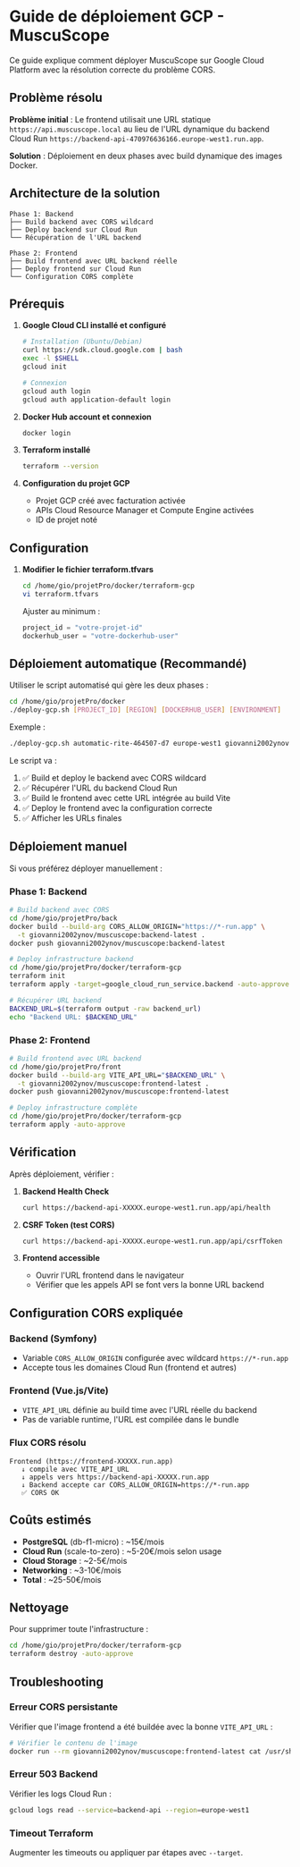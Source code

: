 # Guide de déploiement GCP - MuscuScope

Ce guide explique comment déployer MuscuScope sur Google Cloud Platform avec la résolution correcte du problème CORS.

## Problème résolu

**Problème initial** : Le frontend utilisait une URL statique `https://api.muscuscope.local` au lieu de l'URL dynamique du backend Cloud Run `https://backend-api-470976636166.europe-west1.run.app`.

**Solution** : Déploiement en deux phases avec build dynamique des images Docker.

## Architecture de la solution

```
Phase 1: Backend
├── Build backend avec CORS wildcard
├── Deploy backend sur Cloud Run
└── Récupération de l'URL backend

Phase 2: Frontend  
├── Build frontend avec URL backend réelle
├── Deploy frontend sur Cloud Run
└── Configuration CORS complète
```

## Prérequis

1. **Google Cloud CLI installé et configuré**
   ```bash
   # Installation (Ubuntu/Debian)
   curl https://sdk.cloud.google.com | bash
   exec -l $SHELL
   gcloud init
   
   # Connexion
   gcloud auth login
   gcloud auth application-default login
   ```

2. **Docker Hub account et connexion**
   ```bash
   docker login
   ```

3. **Terraform installé**
   ```bash
   terraform --version
   ```

4. **Configuration du projet GCP**
   - Projet GCP créé avec facturation activée
   - APIs Cloud Resource Manager et Compute Engine activées
   - ID de projet noté

## Configuration

1. **Modifier le fichier terraform.tfvars**
   ```bash
   cd /home/gio/projetPro/docker/terraform-gcp
   vi terraform.tfvars
   ```
   
   Ajuster au minimum :
   ```terraform
   project_id = "votre-projet-id"
   dockerhub_user = "votre-dockerhub-user"
   ```

## Déploiement automatique (Recommandé)

Utiliser le script automatisé qui gère les deux phases :

```bash
cd /home/gio/projetPro/docker
./deploy-gcp.sh [PROJECT_ID] [REGION] [DOCKERHUB_USER] [ENVIRONMENT]
```

Exemple :
```bash
./deploy-gcp.sh automatic-rite-464507-d7 europe-west1 giovanni2002ynov prod
```

Le script va :
1. ✅ Build et deploy le backend avec CORS wildcard
2. ✅ Récupérer l'URL du backend Cloud Run
3. ✅ Build le frontend avec cette URL intégrée au build Vite
4. ✅ Deploy le frontend avec la configuration correcte
5. ✅ Afficher les URLs finales

## Déploiement manuel

Si vous préférez déployer manuellement :

### Phase 1: Backend

```bash
# Build backend avec CORS
cd /home/gio/projetPro/back
docker build --build-arg CORS_ALLOW_ORIGIN="https://*-run.app" \
  -t giovanni2002ynov/muscuscope:backend-latest .
docker push giovanni2002ynov/muscuscope:backend-latest

# Deploy infrastructure backend
cd /home/gio/projetPro/docker/terraform-gcp
terraform init
terraform apply -target=google_cloud_run_service.backend -auto-approve

# Récupérer URL backend
BACKEND_URL=$(terraform output -raw backend_url)
echo "Backend URL: $BACKEND_URL"
```

### Phase 2: Frontend

```bash
# Build frontend avec URL backend
cd /home/gio/projetPro/front
docker build --build-arg VITE_API_URL="$BACKEND_URL" \
  -t giovanni2002ynov/muscuscope:frontend-latest .
docker push giovanni2002ynov/muscuscope:frontend-latest

# Deploy infrastructure complète
cd /home/gio/projetPro/docker/terraform-gcp
terraform apply -auto-approve
```

## Vérification

Après déploiement, vérifier :

1. **Backend Health Check**
   ```bash
   curl https://backend-api-XXXXX.europe-west1.run.app/api/health
   ```

2. **CSRF Token (test CORS)**
   ```bash
   curl https://backend-api-XXXXX.europe-west1.run.app/api/csrfToken
   ```

3. **Frontend accessible**
   - Ouvrir l'URL frontend dans le navigateur
   - Vérifier que les appels API se font vers la bonne URL backend

## Configuration CORS expliquée

### Backend (Symfony)
- Variable `CORS_ALLOW_ORIGIN` configurée avec wildcard `https://*-run.app`
- Accepte tous les domaines Cloud Run (frontend et autres)

### Frontend (Vue.js/Vite)
- `VITE_API_URL` définie au build time avec l'URL réelle du backend
- Pas de variable runtime, l'URL est compilée dans le bundle

### Flux CORS résolu
```
Frontend (https://frontend-XXXXX.run.app)
   ↓ compile avec VITE_API_URL
   ↓ appels vers https://backend-api-XXXXX.run.app
   ↓ Backend accepte car CORS_ALLOW_ORIGIN=https://*-run.app
   ✅ CORS OK
```

## Coûts estimés

- **PostgreSQL** (db-f1-micro) : ~15€/mois
- **Cloud Run** (scale-to-zero) : ~5-20€/mois selon usage
- **Cloud Storage** : ~2-5€/mois
- **Networking** : ~3-10€/mois
- **Total** : ~25-50€/mois

## Nettoyage

Pour supprimer toute l'infrastructure :
```bash
cd /home/gio/projetPro/docker/terraform-gcp
terraform destroy -auto-approve
```

## Troubleshooting

### Erreur CORS persistante
Vérifier que l'image frontend a été buildée avec la bonne `VITE_API_URL` :
```bash
# Vérifier le contenu de l'image
docker run --rm giovanni2002ynov/muscuscope:frontend-latest cat /usr/share/nginx/html/assets/index-*.js | grep -o 'https://[^"]*api'
```

### Erreur 503 Backend
Vérifier les logs Cloud Run :
```bash
gcloud logs read --service=backend-api --region=europe-west1
```

### Timeout Terraform
Augmenter les timeouts ou appliquer par étapes avec `--target`.
